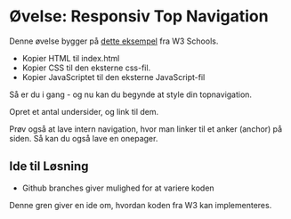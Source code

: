 # Øvelse: Responsiv Top Navigation

Denne øvelse bygger på [dette eksempel](https://www.w3schools.com/howto/howto_js_topnav_responsive.asp) fra W3 Schools. 

* Kopier HTML til index.html
* Kopier CSS til den eksterne css-fil.
* Kopier JavaScriptet til den eksterne JavaScript-fil

Så er du i gang - og nu kan du begynde at style din topnavigation.

Opret et antal undersider, og link til dem.

Prøv også at lave intern navigation, hvor man linker til et anker (anchor) på siden. Så kan du også lave en onepager.

## Ide til Løsning

* Github branches giver mulighed for at variere koden

Denne gren giver en ide om, hvordan koden fra W3 kan implementeres.